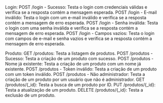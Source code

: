 Login:
POST /login - Sucesso: Testa o login com credenciais válidas e verifica se a resposta contém a mensagem esperada.
POST /login - E-mail inválido: Testa o login com um e-mail inválido e verifica se a resposta contém a mensagem de erro esperada.
POST /login - Senha inválida: Testa o login com uma senha inválida e verifica se a resposta contém a mensagem de erro esperada.
POST /login - Campos vazios: Testa o login com campos de e-mail e senha vazios e verifica se a resposta contém a mensagem de erro esperada.

Produto:
GET /produtos: Testa a listagem de produtos.
POST /produtos - Sucesso: Testa a criação de um produto com sucesso.
POST /produtos - Nome já existente: Testa a criação de um produto com um nome já existente.
POST /produtos - Token inválido: Testa a criação de um produto com um token inválido.
POST /produtos - Não administrador: Testa a criação de um produto por um usuário que não é administrador.
GET /produtos/{_id}: Testa a busca de um produto por ID.
PUT /produtos/{_id}: Testa a atualização de um produto.
DELETE /produtos/{_id}: Testa a exclusão de um produto.
